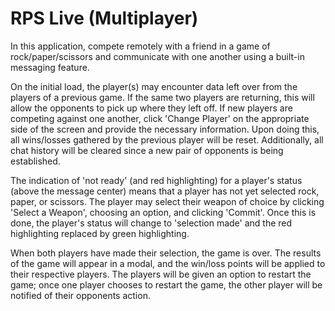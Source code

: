 # RPS Live (Multiplayer)

In this application, compete remotely with a friend in a game of rock/paper/scissors and communicate with one another using a built-in messaging feature.

On the initial load, the player(s) may encounter data left over from the players of a previous game. If the same two players are returning, this will allow the opponents to pick up where they left off. If new players are competing against one another, click 'Change Player' on the appropriate side of the screen and provide the necessary information. Upon doing this, all wins/losses gathered by the previous player will be reset. Additionally, all chat history will be cleared since a new pair of opponents is being established.

The indication of 'not ready' (and red highlighting) for a player's status (above the message center) means that a player has not yet selected rock, paper, or scissors. The player may select their weapon of choice by clicking 'Select a Weapon', choosing an option, and clicking 'Commit'. Once this is done, the player's status will change to 'selection made' and the red highlighting replaced by green highlighting.

When both players have made their selection, the game is over. The results of the game will appear in a modal, and the win/loss points will be applied to their respective players. The players will be given an option to restart the game; once one player chooses to restart the game, the other player will be notified of their opponents action.
